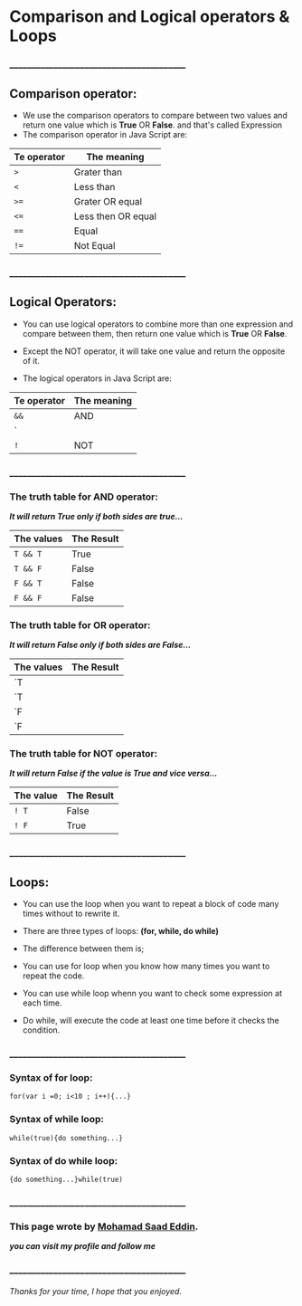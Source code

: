 # Comparison and Logical operators & Loops


### ________________________________________
## Comparison operator:

* We use the comparison operators to compare between two values and return one value which is **True** OR **False**. and that's called Expression
* The comparison operator in Java Script are:

| Te operator | The meaning |
| ---- | ----|
| `>`  | Grater than |
| `<`  | Less than |
| `>=` | Grater OR equal |
| `<=` | Less then OR equal |
| `==` | Equal |
| `!=` | Not Equal |

### ________________________________________

## Logical Operators:

* You can use logical operators to combine more than one expression and compare between them, then return one value which is **True** OR **False**.

* Except the NOT operator, it will take one value and return the opposite of it.

* The logical operators in Java Script are:

| Te operator | The meaning |
| ---- | ----|
| `&&`  | AND |
| `||`  | OR |
| `!` | NOT |

### ________________________________________

### The truth table for AND operator:

***It will return True only if both sides are true...***

| The values | The Result |
| ---- | ----|
| `T && T`   | True  |
| `T && F`   | False |
| `F && T`   | False |
| `F && F`   | False |

### The truth table for OR operator:

***It will return False only if both sides are False...***

| The values | The Result |
| ---- | ----|
| `T || T`   | True  |
| `T || F`   | True  |
| `F || T`   | True  |
| `F || F`   | True  |

### The truth table for NOT operator:

***It will return False if the value is True and vice versa...***

| The value | The Result |
| ---- | ----|
| `! T`   | False  |
| `! F`   | True  |

### ________________________________________

## Loops:

* You can use the loop when you want to repeat a block of code many times without to rewrite it.

* There are three types of loops: **(for, while, do while)**

* The difference between them is; 

* You can use for loop when you know how many times you want to repeat the code.

* You can use while loop whenn you want to check some expression at each time.

* Do while, will execute the code at least one time before it checks the condition.

### ________________________________________

### Syntax of for loop:

`for(var i =0; i<10 ; i++){...}`

### Syntax of while loop:

`while(true){do something...}`

### Syntax of do while loop:

`{do something...}while(true)`


### ________________________________________


### This page wrote by [Mohamad Saad Eddin](https://github.com/MHD22).
 ***you can visit my profile and follow me***
### ________________________________________


###### Thanks for your time, I hope that you enjoyed.

